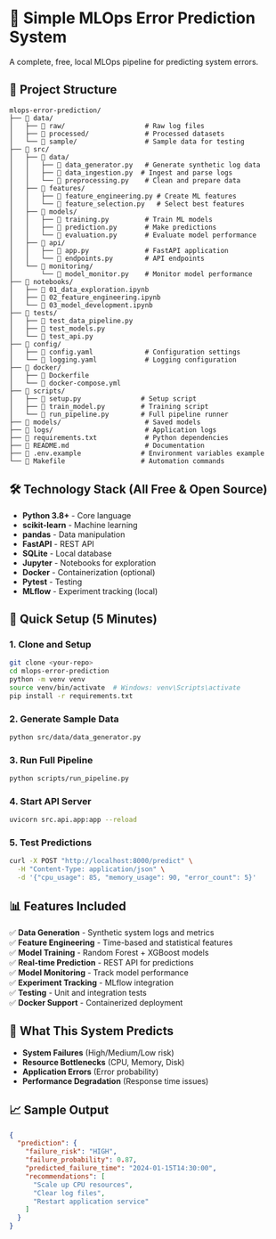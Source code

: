 # 🚀 Simple MLOps Error Prediction System

A complete, free, local MLOps pipeline for predicting system errors.

## 📁 Project Structure

```
mlops-error-prediction/
├── 📂 data/
│   ├── 📂 raw/                    # Raw log files
│   ├── 📂 processed/              # Processed datasets
│   └── 📂 sample/                 # Sample data for testing
├── 📂 src/
│   ├── 📂 data/
│   │   ├── 🐍 data_generator.py   # Generate synthetic log data
│   │   ├── 🐍 data_ingestion.py  # Ingest and parse logs
│   │   └── 🐍 preprocessing.py    # Clean and prepare data
│   ├── 📂 features/
│   │   ├── 🐍 feature_engineering.py # Create ML features
│   │   └── 🐍 feature_selection.py   # Select best features
│   ├── 📂 models/
│   │   ├── 🐍 training.py         # Train ML models
│   │   ├── 🐍 prediction.py       # Make predictions
│   │   └── 🐍 evaluation.py       # Evaluate model performance
│   ├── 📂 api/
│   │   ├── 🐍 app.py              # FastAPI application
│   │   └── 🐍 endpoints.py        # API endpoints
│   └── 📂 monitoring/
│       └── 🐍 model_monitor.py    # Monitor model performance
├── 📂 notebooks/
│   ├── 📓 01_data_exploration.ipynb
│   ├── 📓 02_feature_engineering.ipynb
│   └── 📓 03_model_development.ipynb
├── 📂 tests/
│   ├── 🐍 test_data_pipeline.py
│   ├── 🐍 test_models.py
│   └── 🐍 test_api.py
├── 📂 config/
│   ├── 📄 config.yaml             # Configuration settings
│   └── 📄 logging.yaml            # Logging configuration
├── 📂 docker/
│   ├── 📄 Dockerfile
│   └── 📄 docker-compose.yml
├── 📂 scripts/
│   ├── 🐍 setup.py               # Setup script
│   ├── 🐍 train_model.py         # Training script
│   └── 🐍 run_pipeline.py        # Full pipeline runner
├── 📂 models/                     # Saved models
├── 📂 logs/                       # Application logs
├── 📄 requirements.txt            # Python dependencies
├── 📄 README.md                   # Documentation
├── 📄 .env.example               # Environment variables example
└── 📄 Makefile                   # Automation commands
```

## 🛠️ Technology Stack (All Free & Open Source)

- **Python 3.8+** - Core language
- **scikit-learn** - Machine learning
- **pandas** - Data manipulation
- **FastAPI** - REST API
- **SQLite** - Local database
- **Jupyter** - Notebooks for exploration
- **Docker** - Containerization (optional)
- **Pytest** - Testing
- **MLflow** - Experiment tracking (local)

## 🚀 Quick Setup (5 Minutes)

### 1. Clone and Setup
```bash
git clone <your-repo>
cd mlops-error-prediction
python -m venv venv
source venv/bin/activate  # Windows: venv\Scripts\activate
pip install -r requirements.txt
```

### 2. Generate Sample Data
```bash
python src/data/data_generator.py
```

### 3. Run Full Pipeline
```bash
python scripts/run_pipeline.py
```

### 4. Start API Server
```bash
uvicorn src.api.app:app --reload
```

### 5. Test Predictions
```bash
curl -X POST "http://localhost:8000/predict" \
  -H "Content-Type: application/json" \
  -d '{"cpu_usage": 85, "memory_usage": 90, "error_count": 5}'
```

## 📊 Features Included

✅ **Data Generation** - Synthetic system logs and metrics  
✅ **Feature Engineering** - Time-based and statistical features  
✅ **Model Training** - Random Forest + XGBoost models  
✅ **Real-time Prediction** - REST API for predictions  
✅ **Model Monitoring** - Track model performance  
✅ **Experiment Tracking** - MLflow integration  
✅ **Testing** - Unit and integration tests  
✅ **Docker Support** - Containerized deployment  

## 🎯 What This System Predicts

- **System Failures** (High/Medium/Low risk)
- **Resource Bottlenecks** (CPU, Memory, Disk)
- **Application Errors** (Error probability)
- **Performance Degradation** (Response time issues)

## 📈 Sample Output

```json
{
  "prediction": {
    "failure_risk": "HIGH",
    "failure_probability": 0.87,
    "predicted_failure_time": "2024-01-15T14:30:00",
    "recommendations": [
      "Scale up CPU resources",
      "Clear log files",
      "Restart application service"
    ]
  }
}
```